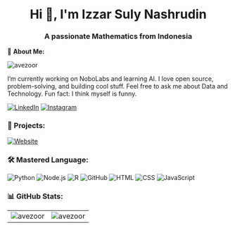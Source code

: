 <h1 align="center">Hi 👋, I'm Izzar Suly Nashrudin</h1>
<h3 align="center">A passionate Mathematics from Indonesia</h3>

🚀 **About Me:**  
<p align="left"> <img src="https://komarev.com/ghpvc/?username=avezoor&label=Profile%20views&color=0e75b6&style=flat" alt="avezoor" /> </p> 
<div>I’m currently working on NoboLabs and learning AI. I love open source, problem-solving, and building cool stuff. Feel free to ask me about Data and Technology. Fun fact: I think myself is funny.  </div>

[![LinkedIn](https://img.shields.io/badge/LinkedIn-0A66C2?style=for-the-badge&logo=linkedin&logoColor=white)](https://linkedin.com/in/izzar-suly-nashrudin)
[![Instagram](https://img.shields.io/badge/Instagram-E4405F?style=for-the-badge&logo=instagram&logoColor=white)](https://instagram.com/ave.zoor)

  ### 🚀 Projects:
[![Website](https://img.shields.io/badge/Website-000000?style=for-the-badge&logo=google-chrome&logoColor=white)](https://yourwebsite.com)


### 🛠 Mastered Language:
![Python](https://img.shields.io/badge/Python-3776AB?style=for-the-badge&logo=python&logoColor=white)
![Node.js](https://img.shields.io/badge/Node.js-339933?style=for-the-badge&logo=nodedotjs&logoColor=white)
![R](https://img.shields.io/badge/R-276DC3?style=for-the-badge&logo=r&logoColor=white)
![GitHub](https://img.shields.io/badge/GitHub-181717?style=for-the-badge&logo=github&logoColor=white)
![HTML](https://img.shields.io/badge/HTML-E34F26?style=for-the-badge&logo=html5&logoColor=white)
![CSS](https://img.shields.io/badge/CSS-1572B6?style=for-the-badge&logo=css3&logoColor=white)
![JavaScript](https://img.shields.io/badge/JavaScript-F7DF1E?style=for-the-badge&logo=javascript&logoColor=black)

### 📊 GitHub Stats:
<table>
  <tr>
    <td>
      <img src="https://github-readme-stats.vercel.app/api/top-langs?username=avezoor&show_icons=true&locale=en&layout=compact" alt="avezoor" />
    </td>
    <td>
      <img src="https://github-readme-streak-stats.herokuapp.com/?user=avezoor&" alt="avezoor" />
    </td>
  </tr>
</table>

